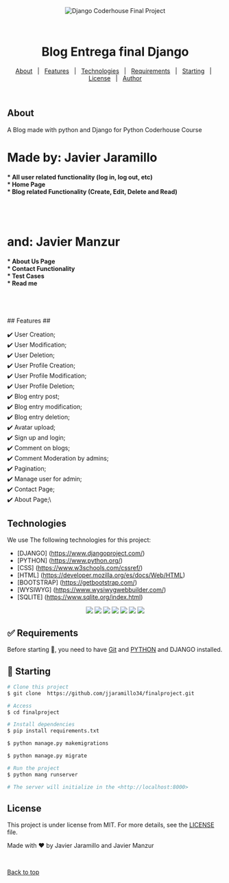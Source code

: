 <div align="center" id="top"> 
  <img src="./.github/app.gif" alt="Django Coderhouse Final Project" />

  &#xa0;

</div>

<h1 align="center">Blog Entrega final Django</h1>

<!-- Status -->


<p align="center">
  <a href="#dart-about">About</a> &#xa0; | &#xa0; 
  <a href="#sparkles-features">Features</a> &#xa0; | &#xa0;
  <a href="#rocket-technologies">Technologies</a> &#xa0; | &#xa0;
  <a href="#white_check_mark-requirements">Requirements</a> &#xa0; | &#xa0;
  <a href="#checkered_flag-starting">Starting</a> &#xa0; | &#xa0;
  <a href="#memo-license">License</a> &#xa0; | &#xa0;
  <a href="https://github.com/{{YOUR_GITHUB_USERNAME}}" target="_blank">Author</a>
</p>

<br>

## About ##

A Blog made with python and Django for Python Coderhouse Course
<h1>Made by: Javier Jaramillo</h1>
<h4>
* All user related functionality (log in, log out, etc)
<br>
* Home Page
<br>
* Blog related Functionality (Create, Edit, Delete and Read)
</h4>
<br>
<br>
<h1>and: Javier Manzur</h1>
<h4> 
* About Us Page
<br>
* Contact Functionality
<br>
* Test Cases
<br>
* Read me 
</h4>
<br>
<br>
<br>
## Features ##

:heavy_check_mark: User Creation;\
:heavy_check_mark: User Modification;\
:heavy_check_mark: User Deletion;\
:heavy_check_mark: User Profile Creation;\
:heavy_check_mark: User Profile Modification;\
:heavy_check_mark: User Profile Deletion;\
:heavy_check_mark: Blog entry post;\
:heavy_check_mark: Blog entry modification;\
:heavy_check_mark: Blog entry deletion;\
:heavy_check_mark: Avatar upload;\
:heavy_check_mark: Sign up and login;\
:heavy_check_mark: Comment on blogs;\
:heavy_check_mark: Comment Moderation by admins;\
:heavy_check_mark: Pagination;\
:heavy_check_mark: Manage user for admin;\
:heavy_check_mark: Contact Page;\
:heavy_check_mark: About Page;\


## Technologies ##

We use The following technologies for this project:

- [DJANGO] (https://www.djangoproject.com/)
- [PYTHON] (https://www.python.org/)
- [CSS] (https://www.w3schools.com/cssref/)
- [HTML] (https://developer.mozilla.org/es/docs/Web/HTML)
- [BOOTSTRAP] (https://getbootstrap.com/)
- [WYSIWYG] (https://www.wysiwygwebbuilder.com/)
- [SQLITE] (https://www.sqlite.org/index.html)

<p align="center">
  <img src="https://img.shields.io/badge/Python-FFD43B?style=for-the-badge&logo=python&logoColor=blue"/>
  <img src="https://img.shields.io/badge/HTML-239120?style=for-the-badge&logo=html5&logoColor=white"/> 
  <img src="https://img.shields.io/badge/CSS3-1572B6?style=for-the-badge&logo=css3&logoColor=white"/>
  <img src="https://img.shields.io/badge/Bootstrap-563D7C?style=for-the-badge&logo=bootstrap&logoColor=white"/>
  <img src="https://img.shields.io/badge/Django-092E20?style=for-the-badge&logo=django&logoColor=white"/>
  <img src="https://img.shields.io/badge/Heroku-430098?style=for-the-badge&logo=heroku&logoColor=white"/>
  <img src="https://img.shields.io/badge/SQLite-07405E?style=for-the-badge&logo=sqlite&logoColor=white"/>

</p>


## :white_check_mark: Requirements ##

Before starting :checkered_flag:, you need to have [Git](https://git-scm.com) and [PYTHON]() and DJANGO installed.

## :checkered_flag: Starting ##

```bash
# Clone this project
$ git clone  https://github.com/jjaramillo34/finalproject.git

# Access
$ cd finalproject

# Install dependencies
$ pip install requirements.txt

$ python manage.py makemigrations

$ python manage.py migrate

# Run the project
$ python mang runserver

# The server will initialize in the <http://localhost:8000>
```

## License ##

This project is under license from MIT. For more details, see the [LICENSE](LICENSE.md) file.


Made with :heart: by Javier Jaramillo and Javier Manzur

&#xa0;

<a href="#top">Back to top</a>
